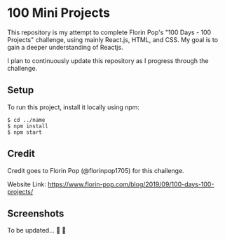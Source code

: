 
# 100 Mini Projects 

This repository is my attempt to complete Florin Pop's "100 Days - 100 Projects" challenge, using mainly React.js, HTML, and CSS. My goal is to gain a deeper understanding of Reactjs. 

I plan to continuously update this repository as I progress through the challenge.


## Setup
To run this project, install it locally using npm:

```
$ cd ../name
$ npm install
$ npm start
```
## Credit

Credit goes to Florin Pop (@florinpop1705) for this challenge. 

Website Link: https://www.florin-pop.com/blog/2019/09/100-days-100-projects/
## Screenshots

To be updated... 🚧 🔨